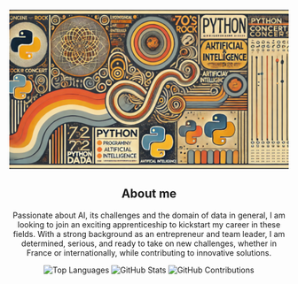 
<p align= "center">
  <img src="./banner_github_profile.png" alt="Banner Image">
</p>


<h2 align= "center">About me</h2>
<p align= "center">
Passionate about AI, its challenges and the domain of data in general, I am looking to join an exciting apprenticeship to kickstart my career in these fields. With a strong background as an entrepreneur and team leader, I am determined, serious, and ready to take on new challenges, whether in France or internationally, while contributing to innovative solutions.
</p>

<p align="center">
  <img src="https://github-readme-stats.vercel.app/api/top-langs/?username=Paul-Emmanuel-Buffe" alt="Top Languages" />
  <img src="https://github-readme-stats.vercel.app/api?username=Paul-Emmanuel-Buffe&show_icons=true&hide_title=true" alt="GitHub Stats" />
 <img src="https://github-readme-streak-stats.herokuapp.com/?user=Paul-Emmanuel-Buffe" alt= "GitHub Contributions" />
</p>


